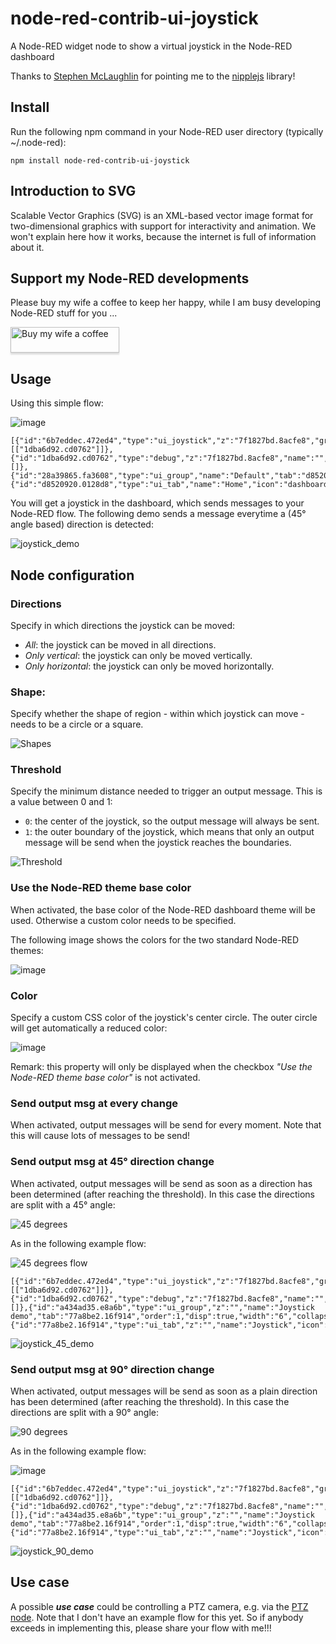 # node-red-contrib-ui-joystick
A Node-RED widget node to show a virtual joystick in the Node-RED dashboard

Thanks to [Stephen McLaughlin](https://github.com/Steve-Mcl) for pointing me to the [nipplejs](https://github.com/yoannmoinet/nipplejs) library!

## Install
Run the following npm command in your Node-RED user directory (typically ~/.node-red):
```
npm install node-red-contrib-ui-joystick
```

## Introduction to SVG
Scalable Vector Graphics (SVG) is an XML-based vector image format for two-dimensional graphics with support for interactivity and animation. We won't explain here how it works, because the internet is full of information about it. 

## Support my Node-RED developments

Please buy my wife a coffee to keep her happy, while I am busy developing Node-RED stuff for you ...

<a href="https://www.buymeacoffee.com/bartbutenaers" target="_blank"><img src="https://www.buymeacoffee.com/assets/img/custom_images/orange_img.png" alt="Buy my wife a coffee" style="height: 41px !important;width: 174px !important;box-shadow: 0px 3px 2px 0px rgba(190, 190, 190, 0.5) !important;-webkit-box-shadow: 0px 3px 2px 0px rgba(190, 190, 190, 0.5) !important;" ></a>

## Usage
Using this simple flow:

![image](https://user-images.githubusercontent.com/14224149/103476621-cd152100-4db7-11eb-8ec2-a0dec21edae3.png)
```
[{"id":"6b7eddec.472ed4","type":"ui_joystick","z":"7f1827bd.8acfe8","group":"28a39865.fa3608","order":2,"width":"6","height":"6","name":"","color":"#ff1900","threshold":"1","directions":"all","shape":"circle","sendMovements":false,"send45Directions":true,"send90Directions":false,"x":1160,"y":780,"wires":[["1dba6d92.cd0762"]]},{"id":"1dba6d92.cd0762","type":"debug","z":"7f1827bd.8acfe8","name":"","active":true,"tosidebar":true,"console":false,"tostatus":false,"complete":"payload","targetType":"msg","statusVal":"","statusType":"auto","x":1340,"y":780,"wires":[]},{"id":"28a39865.fa3608","type":"ui_group","name":"Default","tab":"d8520920.0128d8","order":1,"disp":true,"width":"6","collapse":false},{"id":"d8520920.0128d8","type":"ui_tab","name":"Home","icon":"dashboard","disabled":false,"hidden":false}]
```

You will get a joystick in the dashboard, which sends messages to your Node-RED flow.  The following demo sends a message everytime a (45° angle based) direction is detected:

![joystick_demo](https://user-images.githubusercontent.com/14224149/103476760-ccc95580-4db8-11eb-8f09-e6639fc9e2ec.gif)

## Node configuration

### Directions
Specify in which directions the joystick can be moved:
+ *All*: the joystick can be moved in all directions.
+ *Only vertical*: the joystick can only be moved vertically.</li>
+ *Only horizontal*: the joystick can only be moved horizontally.</li>
  
### Shape:
Specify whether the shape of region - within which joystick can move - needs to be a circle or a square.

![Shapes](https://user-images.githubusercontent.com/14224149/103475945-e9ae5a80-4db1-11eb-9b96-52ac94b035e4.png)

### Threshold
Specify the minimum distance needed to trigger an output message.  This is a value between 0 and 1:
+ `0`: the center of the joystick, so the output message will always be sent.
+ `1`: the outer boundary of the joystick, which means that only an output message will be send when the joystick reaches the boundaries.

![Threshold](https://user-images.githubusercontent.com/14224149/103476432-bcfc4200-4db5-11eb-9deb-b8028350b920.png)

### Use the Node-RED theme base color
When activated, the base color of the Node-RED dashboard theme will be used.  Otherwise a custom color needs to be specified.

The following image shows the colors for the two standard Node-RED themes:

![image](https://user-images.githubusercontent.com/14224149/103480965-1d9c7680-4dd8-11eb-9716-52cc506b1e48.png)

### Color
Specify a custom CSS color of the joystick's center circle.  The outer circle will get automatically a reduced color:

![image](https://user-images.githubusercontent.com/14224149/103476126-5f66f600-4db3-11eb-8d05-906fe3789252.png)

Remark: this property will only be displayed when the checkbox *"Use the Node-RED theme base color"* is not activated.

### Send output msg at every change
When activated, output messages will be send for every moment.  Note that this will cause lots of messages to be send!

### Send output msg at 45° direction change
When activated, output messages will be send as soon as a direction has been determined (after reaching the threshold).  In this case the directions are split with a 45° angle:

![45 degrees](https://user-images.githubusercontent.com/14224149/103476549-2fb9ed00-4db7-11eb-99be-4d5bb2724fb6.png)

As in the following example flow:

![45 degrees flow](https://user-images.githubusercontent.com/14224149/103481520-d4e6bc80-4ddb-11eb-8a97-fe2f367fcbcc.png)
```
[{"id":"6b7eddec.472ed4","type":"ui_joystick","z":"7f1827bd.8acfe8","group":"a434ad35.e8a6b","order":2,"width":"6","height":"6","name":"","useThemeColor":false,"color":"#ff1900","threshold":"1","directions":"all","shape":"circle","sendMovements":false,"send45Directions":true,"send90Directions":false,"x":1100,"y":620,"wires":[["1dba6d92.cd0762"]]},{"id":"1dba6d92.cd0762","type":"debug","z":"7f1827bd.8acfe8","name":"","active":true,"tosidebar":true,"console":false,"tostatus":false,"complete":"payload.direction.angle","targetType":"msg","statusVal":"","statusType":"auto","x":1320,"y":620,"wires":[]},{"id":"a434ad35.e8a6b","type":"ui_group","z":"","name":"Joystick demo","tab":"77a8be2.16f914","order":1,"disp":true,"width":"6","collapse":false},{"id":"77a8be2.16f914","type":"ui_tab","z":"","name":"Joystick","icon":"dashboard","disabled":false,"hidden":false}]
```

![joystick_45_demo](https://user-images.githubusercontent.com/14224149/103481566-22fbc000-4ddc-11eb-80b5-b4c220f1ea31.gif)

### Send output msg at 90° direction change
When activated, output messages will be send as soon as a plain direction has been determined (after reaching the threshold).  In this case the directions are split with a 90° angle:

![90 degrees](https://user-images.githubusercontent.com/14224149/103476600-9e974600-4db7-11eb-858a-2367cc0a1031.png)

As in the following example flow:

![image](https://user-images.githubusercontent.com/14224149/103481634-930a4600-4ddc-11eb-9dd2-07f96d28bee7.png)
```
[{"id":"6b7eddec.472ed4","type":"ui_joystick","z":"7f1827bd.8acfe8","group":"a434ad35.e8a6b","order":2,"width":"6","height":"6","name":"","useThemeColor":false,"color":"#ff1900","threshold":"1","directions":"all","shape":"circle","sendMovements":false,"send45Directions":false,"send90Directions":true,"x":1100,"y":620,"wires":[["1dba6d92.cd0762"]]},{"id":"1dba6d92.cd0762","type":"debug","z":"7f1827bd.8acfe8","name":"","active":true,"tosidebar":true,"console":false,"tostatus":false,"complete":"payload.direction.angle","targetType":"msg","statusVal":"","statusType":"auto","x":1320,"y":620,"wires":[]},{"id":"a434ad35.e8a6b","type":"ui_group","z":"","name":"Joystick demo","tab":"77a8be2.16f914","order":1,"disp":true,"width":"6","collapse":false},{"id":"77a8be2.16f914","type":"ui_tab","z":"","name":"Joystick","icon":"dashboard","disabled":false,"hidden":false}]
```

![joystick_90_demo](https://user-images.githubusercontent.com/14224149/103481620-7837d180-4ddc-11eb-8d0b-f3fd11357c71.gif)

## Use case

A possible ***use case*** could be controlling a PTZ camera, e.g. via the [PTZ node](https://github.com/bartbutenaers/node-red-contrib-onvif-nodes#ptz-node).
Note that I don't have an example flow for this yet.  So if anybody exceeds in implementing this, please share your flow with me!!!

